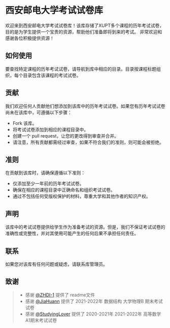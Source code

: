 # 西安邮电大学考试试卷库
欢迎来到西安邮电大学考试试卷库！该库存储了XUPT多个课程的历年考试试卷，目的是为学生提供一个宝贵的资源，帮助他们准备即将到来的考试。
非常欢迎和感谢各位积极提供资源！

## 如何使用
要查找特定课程的历年考试试卷，请导航到库中相应的目录。目录按课程标题组织，每个目录包含该课程的考试试卷。

## 贡献
我们欢迎任何人贡献他们想添加到该库中的历年考试试卷。如果您有历年考试试卷尚未在该库中，可遵循以下步骤：

* Fork 该库。
* 将考试试卷添加到相应的课程目录中。
* 创建一个 pull request，让您的更改得到审查并合并。
* 请注意，所有贡献都需经过审查，如果不符合我们的准则，则可能会被拒绝。

## 准则
在贡献到该库时，请确保遵循以下准则：

* 仅添加至少一年前的历年考试试卷。
* 确保在相应的课程目录中正确命名和组织考试试卷。
* 通过不包括任何受版权保护的材料，尊重大学和其他作者的知识产权。

## 声明
该库中的考试试卷提供给学生作为准备考试的资源。但是，我们不保证考试试卷的准确性或完整性，并对其使用可能产生的任何后果不承担任何责任。

## 联系
如果您对该库有任何问题或疑虑，请联系库管理员。

## 致谢
>
>- 感谢 [@ZHDI-1](https://github.com/ZHDI-1) 提供了 readme文件
>- 感谢 [@JiaHuann](https://github.com/JiaHuann) 提供了 2021-2022年 数据结构 大学物理B 期末考试试卷
>- 感谢 [@StudyingLover](https://github.com/StudyingLover) 提供了 2020-2021年 2021-2022年 高等数学A1期末考试试卷
